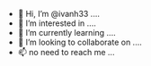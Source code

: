 - 👋 Hi, I’m @ivanh33 ....
- 👀 I’m interested in ....
- 🌱 I’m currently learning ....
- 💞️ I’m looking to collaborate on ....
- 📫 no need to reach me ...
<!---
ivanh33/ivanh33 is a ✨ special ✨ repository because its `README.md` (this file) appears on your GitHub profile.
You can click the Preview link to take a look at your changes.
--->
